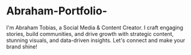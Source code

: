 # Abraham-Portfolio-
I'm Abraham Tobias, a Social Media &amp; Content Creator. I craft engaging stories, build communities, and drive growth with strategic content, stunning visuals, and data-driven insights. Let's connect and make your brand shine!
